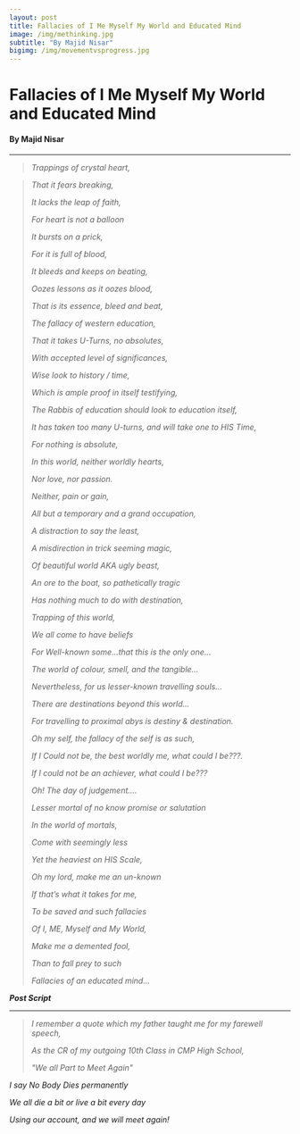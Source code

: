 ```yaml
---
layout: post
title: Fallacies of I Me Myself My World and Educated Mind
image: /img/methinking.jpg
subtitle: "By Majid Nisar"
bigimg: /img/movementvsprogress.jpg
---
```


# Fallacies of I Me Myself My World and Educated Mind

#### By Majid Nisar

------

> *Trappings of crystal heart,*

> *That it fears breaking,*
>
> *It lacks the leap of faith,*
>
> *For heart is not a balloon*
>
> *It bursts on a prick,*
>
> *For it is full of blood,*
>
> *It bleeds and keeps on beating,*
>
> *Oozes lessons as it oozes blood,*
>
> *That is its essence, bleed and beat,*
>
>  
>
> *The fallacy of western education,*
>
> *That it takes U-Turns, no absolutes,*
>
> *With accepted level of significances,*
>
> *Wise look to history / time,*
>
> *Which is ample proof in itself testifying,*
>
> *The Rabbis of education should look to education itself,*
>
> *It has taken too many U-turns, and will take one to HIS Time,*
>
>  
>
> *For nothing is absolute,*
>
> *In this world, neither worldly hearts,*
>
> *Nor love, nor passion.*
>
> *Neither, pain or gain,*
>
> *All but a temporary and a grand occupation,*
>
> *A distraction to say the least,*
>
> *A misdirection in trick seeming magic,*
>
> *Of beautiful world AKA ugly beast,*
>
> *An ore to the boat, so pathetically tragic*
>
> *Has nothing much to do with destination,*
>
>  
>
> *Trapping of this world,*
>
> *We all come to have beliefs*
>
> *For Well-known some...that this is the only one...*
>
> *The world of colour, smell, and the tangible...*
>
> *Nevertheless, for us lesser-known travelling souls...*
>
> *There are destinations beyond this world...*
>
> *For travelling to proximal abys is destiny & destination.*
>
>  
>
> *Oh my self, the fallacy of the self is as such,*
>
> *If I Could not be, the best worldly me, what could I be???.*
>
> *If I could not be an achiever, what could I be???*
>
>  
>
> *Oh! The day of judgement....*
>
> *Lesser mortal of no know promise or salutation*
>
> *In the world of mortals,*
>
> *Come with seemingly less*
>
> *Yet the heaviest on HIS Scale,*
>
>  
>
> *Oh my lord, make me an un-known*
>
> *If that’s what it takes for me,*
>
> *To be saved and such fallacies*
>
> *Of I, ME, Myself and My World,*
>
> *Make me a demented fool,*
>
> *Than to fall prey to such*
>
> *Fallacies of an educated mind...*
>
> 

***Post Script***

------

> *I remember a quote which my father taught me for my farewell speech,*
>
> *As the CR of my outgoing 10th Class in CMP High School,*
>
> *"We all Part to Meet Again"*

*I say No Body Dies permanently*

*We all die a bit or live a bit every day*

*Using our account, and we will meet again!*
